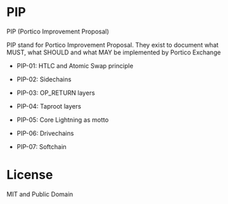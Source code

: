 # PIP
PIP (Portico Improvement Proposal)

PIP stand for Portico Improvement Proposal. They exist to document what MUST, what SHOULD and what MAY be implemented by Portico Exchange

- PIP-01: HTLC and Atomic Swap principle

- PIP-02: Sidechains 

- PIP-03: OP_RETURN layers

- PIP-04: Taproot layers 

- PIP-05: Core Lightning as motto

- PIP-06: Drivechains 

- PIP-07: Softchain 

# License

MIT and Public Domain
